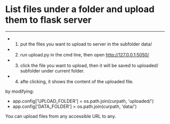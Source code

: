 # List files under a folder and upload them to flask server  
___
- 1. put the files you want to upload to server in the subfolder data/
- 2. run upload.py in the cmd line, then open http://127.0.0.1:5050/
- 3. click the file you want to upload, then it will be saved to uploaded/ subfolder under current folder.
- 4. afte clicking, it shows the content of the uploaded file.

by modifying:
- app.config['UPLOAD_FOLDER'] = os.path.join(curpath, 'uploaded/')
- app.config['DATA_FOLDER'] = os.path.join(curpath, 'data/')

You can upload files from any accessible URL to any.